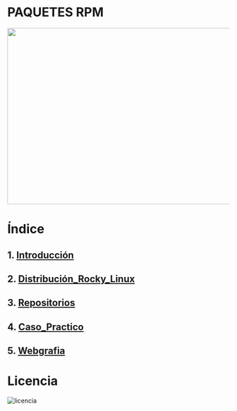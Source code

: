 # PAQUETES RPM
<img src="https://www.maquinasvirtuales.eu/ipsoapoo/2014/04/xrpm-package-management-300x257.jpg.pagespeed.ic.DWapK1RIZy.webp" width="600" height="400" />

# Índice

## 1. [Introducción](Introducción.md)
## 2. [Distribución_Rocky_Linux](Distribución_Rocky_Linux.md)
## 3. [Repositorios](Repositorios.md)
## 4. [Caso_Practico](Caso_Practico.md)
## 5. [Webgrafia](Webgrafia.md)

# Licencia 
![licencia](https://github.com/Ivanps1709/Devops-/assets/145538676/32c2afb6-e8ed-48b1-8694-4a4848c0390c)
